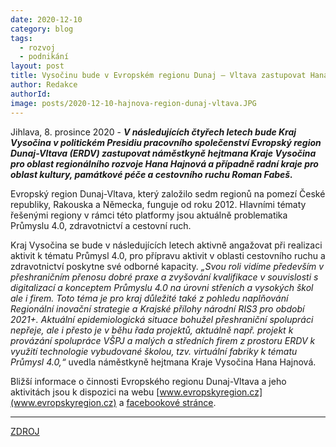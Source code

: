 ```yaml
---
date: 2020-12-10
category: blog
tags:
  - rozvoj
  - podnikání
layout: post
title: Vysočinu bude v Evropském regionu Dunaj – Vltava zastupovat Hana Hajnová
author: Redakce
authorId:  
image: posts/2020-12-10-hajnova-region-dunaj-vltava.JPG
---
```


Jihlava, 8. prosince 2020 - ***V následujících čtyřech letech bude Kraj Vysočina v politickém Presidiu pracovního společenství Evropský region Dunaj-Vltava (ERDV) zastupovat náměstkyně hejtmana Kraje Vysočina pro oblast regionálního rozvoje Hana Hajnová a případně radní kraje pro oblast kultury, památkové péče a cestovního ruchu Roman Fabeš.***
 
Evropský region Dunaj-Vltava, který založilo sedm regionů na pomezí České republiky, Rakouska a Německa, funguje od roku 2012. Hlavními tématy řešenými regiony v rámci této platformy jsou aktuálně problematika Průmyslu 4.0, zdravotnictví a cestovní ruch.

Kraj Vysočina se bude v následujících letech aktivně angažovat při realizaci aktivit k tématu Průmysl 4.0, pro přípravu aktivit v oblasti cestovního ruchu a zdravotnictví poskytne své odborné kapacity. *„Svou roli vidíme především v přeshraničním přenosu dobré praxe a zvyšování kvalifikace v souvislosti s digitalizací a konceptem Průmyslu 4.0 na úrovni střeních a vysokých škol ale i firem. Toto téma je pro kraj důležité také z pohledu naplňování Regionální inovační strategie a Krajské přílohy národní RIS3 pro období 2021+. Aktuální epidemiologická situace bohužel přeshraniční spolupráci nepřeje, ale i přesto je v běhu řada projektů, aktuálně  např. projekt k provázání spolupráce VŠPJ a malých a středních firem z prostoru ERDV k využití technologie vybudované školou, tzv. virtuální fabriky k tématu Průmysl 4.0,“* uvedla náměstkyně hejtmana Kraje Vysočina Hana Hajnová.

Bližší informace o činnosti Evropského regionu Dunaj-Vltava a jeho aktivitách jsou k dispozici na webu [www.evropskyregion.cz](www.evropskyregion.cz) a [facebookové stránce](https://www.facebook.com/EuroparegionDonauMoldauEDM).

---

[ZDROJ](https://www.kr-vysocina.cz/vysocinu-bude-v-evropskem-regionu-dunaj-vltava-zastupovat-hana-hajnova/d-4104391/p1=110316)

